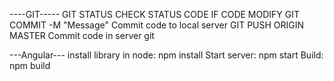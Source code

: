
----GIT-----
GIT STATUS CHECK STATUS CODE IF CODE MODIFY
GIT COMMIT -M "Message" Commit code to local server 
GIT PUSH ORIGIN MASTER Commit code in server git

---Angular---
install library in node: npm install
Start server: npm start
Build: npm build